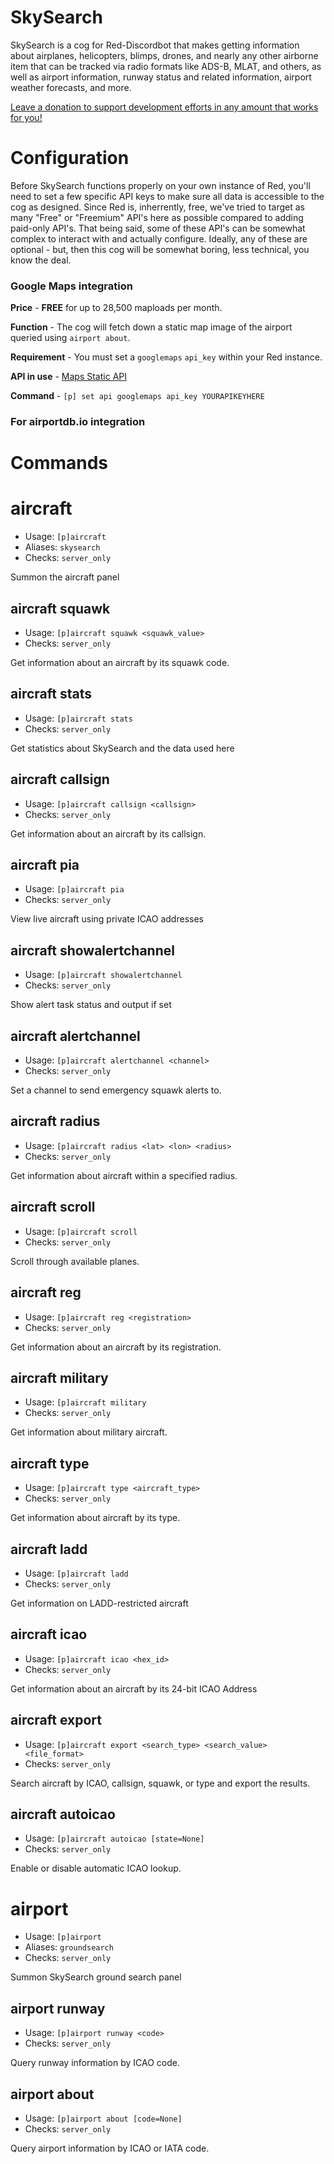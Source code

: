 # SkySearch
SkySearch is a cog for Red-Discordbot that makes getting information about airplanes, helicopters, blimps, drones, and nearly any other airborne item that can be tracked via radio formats like ADS-B, MLAT, and others, as well as airport information, runway status and related information, airport weather forecasts, and more.

[Leave a donation to support development efforts in any amount that works for you!](https://donate.stripe.com/eVag0y2kI9BI36McNa)

# Configuration
Before SkySearch functions properly on your own instance of Red, you'll need to set a few specific API keys to make sure all data is accessible to the cog as designed. Since Red is, inherrently, free, we've tried to target as many "Free" or "Freemium" API's here as possible compared to adding paid-only API's. That being said, some of these API's can be somewhat complex to interact with and actually configure. Ideally, any of these are optional - but, then this cog will be somewhat boring, less technical, you know the deal.

### Google Maps integration

**Price** - **FREE** for up to 28,500 maploads per month. 

**Function** - The cog will fetch down a static map image of the airport queried using `airport about`. 

**Requirement** - You must set a `googlemaps` `api_key` within your Red instance.

**API in use** - [Maps Static API](https://developers.google.com/maps/documentation/maps-static)

**Command** - `[p] set api googlemaps api_key YOURAPIKEYHERE`


### For airportdb.io integration

# Commands
# aircraft
 - Usage: `[p]aircraft `
 - Aliases: `skysearch`
 - Checks: `server_only`

Summon the aircraft panel

## aircraft squawk
 - Usage: `[p]aircraft squawk <squawk_value> `
 - Checks: `server_only`

Get information about an aircraft by its squawk code.

## aircraft stats
 - Usage: `[p]aircraft stats `
 - Checks: `server_only`

Get statistics about SkySearch and the data used here

## aircraft callsign
 - Usage: `[p]aircraft callsign <callsign> `
 - Checks: `server_only`

Get information about an aircraft by its callsign.

## aircraft pia
 - Usage: `[p]aircraft pia `
 - Checks: `server_only`

View live aircraft using private ICAO addresses

## aircraft showalertchannel
 - Usage: `[p]aircraft showalertchannel `
 - Checks: `server_only`

Show alert task status and output if set

## aircraft alertchannel
 - Usage: `[p]aircraft alertchannel <channel> `
 - Checks: `server_only`

Set a channel to send emergency squawk alerts to.

## aircraft radius
 - Usage: `[p]aircraft radius <lat> <lon> <radius> `
 - Checks: `server_only`

Get information about aircraft within a specified radius.

## aircraft scroll
 - Usage: `[p]aircraft scroll `
 - Checks: `server_only`

Scroll through available planes.

## aircraft reg
 - Usage: `[p]aircraft reg <registration> `
 - Checks: `server_only`

Get information about an aircraft by its registration.

## aircraft military
 - Usage: `[p]aircraft military `
 - Checks: `server_only`

Get information about military aircraft.

## aircraft type
 - Usage: `[p]aircraft type <aircraft_type> `
 - Checks: `server_only`

Get information about aircraft by its type.

## aircraft ladd
 - Usage: `[p]aircraft ladd `
 - Checks: `server_only`

Get information on LADD-restricted aircraft

## aircraft icao
 - Usage: `[p]aircraft icao <hex_id> `
 - Checks: `server_only`

Get information about an aircraft by its 24-bit ICAO Address

## aircraft export
 - Usage: `[p]aircraft export <search_type> <search_value> <file_format> `
 - Checks: `server_only`

Search aircraft by ICAO, callsign, squawk, or type and export the results.

## aircraft autoicao
 - Usage: `[p]aircraft autoicao [state=None] `
 - Checks: `server_only`

Enable or disable automatic ICAO lookup.

# airport
 - Usage: `[p]airport `
 - Aliases: `groundsearch`
 - Checks: `server_only`

Summon SkySearch ground search panel

## airport runway
 - Usage: `[p]airport runway <code> `
 - Checks: `server_only`

Query runway information by ICAO code.

## airport about
 - Usage: `[p]airport about [code=None] `
 - Checks: `server_only`

Query airport information by ICAO or IATA code.